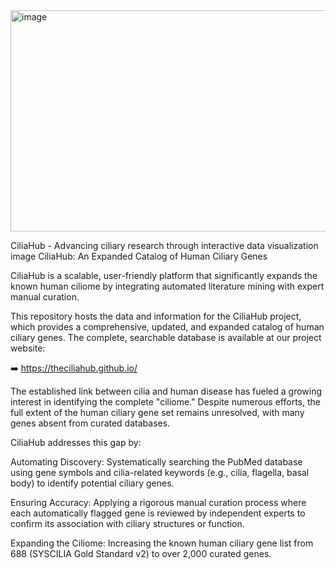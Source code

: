 <img width="1024" height="354" alt="image" src="https://github.com/user-attachments/assets/d19e13a9-7f24-49c0-9d56-e1653329c824" />


CiliaHub - Advancing ciliary research through interactive data visualization
image
CiliaHub: An Expanded Catalog of Human Ciliary Genes

CiliaHub is a scalable, user-friendly platform that significantly expands the known human ciliome by integrating automated literature mining with expert manual curation.

This repository hosts the data and information for the CiliaHub project, which provides a comprehensive, updated, and expanded catalog of human ciliary genes. The complete, searchable database is available at our project website:

➡️ https://theciliahub.github.io/

The established link between cilia and human disease has fueled a growing interest in identifying the complete "ciliome." Despite numerous efforts, the full extent of the human ciliary gene set remains unresolved, with many genes absent from curated databases.

CiliaHub addresses this gap by:

Automating Discovery: Systematically searching the PubMed database using gene symbols and cilia-related keywords (e.g., cilia, flagella, basal body) to identify potential ciliary genes.

Ensuring Accuracy: Applying a rigorous manual curation process where each automatically flagged gene is reviewed by independent experts to confirm its association with ciliary structures or function.

Expanding the Ciliome: Increasing the known human ciliary gene list from 688 (SYSCILIA Gold Standard v2) to over 2,000 curated genes.
